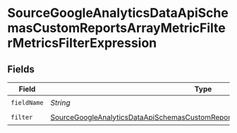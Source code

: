 # SourceGoogleAnalyticsDataApiSchemasCustomReportsArrayMetricFilterMetricsFilterExpression


## Fields

| Field                                                                                                                                                                                                 | Type                                                                                                                                                                                                  | Required                                                                                                                                                                                              | Description                                                                                                                                                                                           |
| ----------------------------------------------------------------------------------------------------------------------------------------------------------------------------------------------------- | ----------------------------------------------------------------------------------------------------------------------------------------------------------------------------------------------------- | ----------------------------------------------------------------------------------------------------------------------------------------------------------------------------------------------------- | ----------------------------------------------------------------------------------------------------------------------------------------------------------------------------------------------------- |
| `fieldName`                                                                                                                                                                                           | *String*                                                                                                                                                                                              | :heavy_check_mark:                                                                                                                                                                                    | N/A                                                                                                                                                                                                   |
| `filter`                                                                                                                                                                                              | [SourceGoogleAnalyticsDataApiSchemasCustomReportsArrayMetricFilterMetricsFilter3Filter](../../models/shared/SourceGoogleAnalyticsDataApiSchemasCustomReportsArrayMetricFilterMetricsFilter3Filter.md) | :heavy_check_mark:                                                                                                                                                                                    | N/A                                                                                                                                                                                                   |